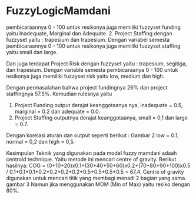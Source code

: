 # FuzzyLogicMamdani
pembicaraannya 0 - 100 untuk resikonya juga memiliki fuzzyset funding yaitu Inadequate, Marginal dan Adequate.
2. Project Staffing dengan fuzzyset yaitu : trapesium dan trapesium. Dengan variabel semesta pembicaraannya 0 - 100 untuk resikonya juga memiliki fuzzyset staffing yaitu small dan large.

Dan juga terdapat Project Risk dengan fuzzyset yaitu : trapesium, segitiga, dan trapesium. Dengan variable semesta pembicaraanya 0 - 100 untuk resikonya juga memiliki fuzzyset risk yaitu low, medium dan high.

Dengan permasalahan bahwa project fundingnya 26% dan project staffingnya 57.5%. 
Kemudian rulesnya yaitu 
1. Project Funding output derajat keanggotaanya nya, inadequate = 0.5, marginal = 0.2 dan adequate = 0.0.
2. Project Staffing outputnya derajat keanggotaanya, small = 0,1 dan large = 0.7.

Dengan korelasi aturan dan output seperti berikut : 
Gambar 2
low = 0.1, normal = 0,2 dan high = 0,5.

Kesimpulan
Teknik yang digunakan pada model fuzzy mamdani adaah centroid technique. Yaitu metode ini mencari centre of gravity. Berikut hasilnya:
COG = (0+10+20)x0.1+(30+40+50+60)x0.2+(70+80+90+100)x0.5 / 0.1+0.1+0.1+0.2+0.2+0.2+0.2+0.5+0.5+0.5+0.5 = 67,4.
Centre of gravity digunakan untuk mencari titik yang membagi menadi 2 bagian yang sama.
gambar 3
Namun jika menggunakan MOM (Min of Max) yaitu resiko dengan 80%.


